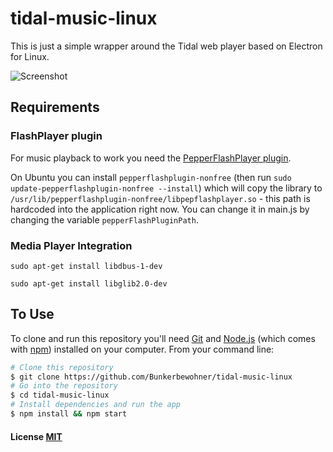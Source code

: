 # tidal-music-linux

This is just a simple wrapper around the Tidal web player based on Electron
for Linux.

![Screenshot](https://raw.githubusercontent.com/Bunkerbewohner/tidal-music-linux/master/screenshot.png)

## Requirements

### FlashPlayer plugin

For music playback to work you need the [PepperFlashPlayer plugin](https://wiki.debian.org/PepperFlashPlayer).

On Ubuntu you can install `pepperflashplugin-nonfree` (then run `sudo update-pepperflashplugin-nonfree --install`) which will copy the library to `/usr/lib/pepperflashplugin-nonfree/libpepflashplayer.so` - this path is hardcoded into the application right now. You can change it in main.js by changing the variable `pepperFlashPluginPath`.

### Media Player Integration

`sudo apt-get install libdbus-1-dev`

`sudo apt-get install libglib2.0-dev`

## To Use

To clone and run this repository you'll need [Git](https://git-scm.com) and
[Node.js](https://nodejs.org/en/download/) (which comes with [npm](http://npmjs.com))
installed on your computer. From your command line:

```bash
# Clone this repository
$ git clone https://github.com/Bunkerbewohner/tidal-music-linux
# Go into the repository
$ cd tidal-music-linux
# Install dependencies and run the app
$ npm install && npm start
```



#### License [MIT](LICENSE)

